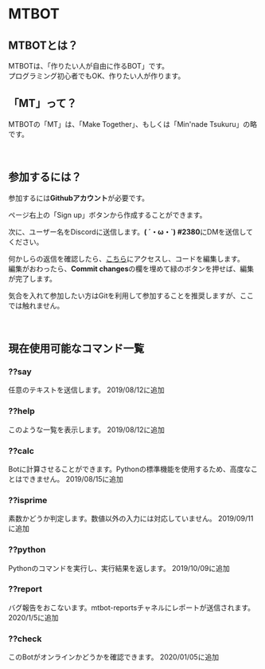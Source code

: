 # MTBOT
## MTBOTとは？
MTBOTは、「作りたい人が自由に作るBOT」です。<br />
プログラミング初心者でもOK、作りたい人が作ります。

## 「MT」って？
MTBOTの「MT」は、「Make Together」、もしくは「Min'nade Tsukuru」の略です。

<br />

## 参加するには？
参加するには**Githubアカウント**が必要です。

ページ右上の「Sign up」ボタンから作成することができます。

次に、ユーザー名をDiscordに送信します。**( ´・ω・\`)
#2380**にDMを送信してください。

何かしらの返信を確認したら、[こちら](https://github.com/syobon-arch/MTBOT/edit/master/BOT.py)にアクセスし、コードを編集します。 <br />
編集がおわったら、**Commit changes**の欄を埋めて緑のボタンを押せば、編集が完了します。

気合を入れて参加したい方はGitを利用して参加することを推奨しますが、ここでは触れません。

<br />

## 現在使用可能なコマンド一覧
<!--コマンドを追加した際は、追加した日付を加えて追記してください。アルゴリズムについてはできるだけ詳しい説明があるとありがたいです。-->

### ??say
任意のテキストを送信します。
2019/08/12に追加

### ??help
このような一覧を表示します。
2019/08/12に追加

### ??calc
Botに計算させることができます。Pythonの標準機能を使用するため、高度なことはできません。
2019/08/15に追加

### ??isprime
素数かどうか判定します。数値以外の入力には対応していません。
2019/09/11に追加

### ??python
Pythonのコマンドを実行し、実行結果を返します。
2019/10/09に追加

### ??report
バグ報告をおこないます。mtbot-reportsチャネルにレポートが送信されます。
2020/1/5に追加

### ??check
このBotがオンラインかどうかを確認できます。
2020/01/05に追加
